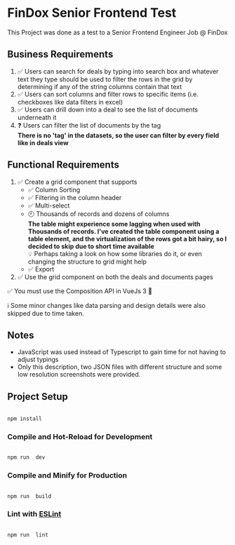 
# FinDox Senior Frontend Test

  

This Project was done as a test to a Senior Frontend Engineer Job @ FinDox

  

## Business Requirements 
1. ✅ Users can search for deals by typing into search box and whatever text they type should be used to filter the rows in the grid by determining if any of the string columns contain that text
2.  ✅ Users can sort columns and filter rows to specific items (i.e. checkboxes like data filters in excel)
3.  ✅ Users can drill down into a deal to see the list of documents underneath it
4. ❓ Users can filter the list of documents by the tag <br />
**There is no 'tag' in the datasets, so the user can filter by every field like in deals view**

  

## Functional Requirements
1.  ✅  Create a grid component that supports
	-  ✅ Column Sorting
	-  ✅ Filtering in the column header
	-  ✅ Multi-select
	- 🕘  Thousands of records and dozens of columns <br />
		**The table might experience some lagging when used with Thousands of records.
		I've created the table component using a table element, and the virtualization of the rows got a bit hairy, so I decided to skip due to short time available** <br />
		💡 Perhaps taking a look on how some libraries do it, or even changing the structure to grid might help
	-  ✅ Export
2. ✅ Use the grid component on both the deals and documents pages

✅ You must use the Composition API in VueJs 3 💚

ℹ️ Some minor changes like data parsing and design details were also skipped due to time taken.

## Notes
- JavaScript was used instead of Typescript to gain time for not having to adjust typings
- Only this description, two JSON files with different structure and some low resolution screenshots were provided.


## Project Setup

```sh

npm install

```

  

### Compile and Hot-Reload for Development

  

```sh

npm run  dev

```

  

### Compile and Minify for Production

  

```sh

npm run  build

```

  

### Lint with [ESLint](https://eslint.org/)

  

```sh

npm run  lint

```
